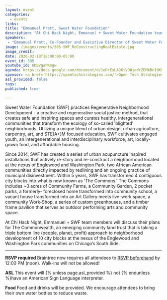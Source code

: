 ```yaml
---
layout: event
categories:
  - events
links: 
title: "Emmanuel Pratt, Sweet Water Foundation"
description: "At Chi Hack Night, Emmanuel + Sweet Water Foundation team members will discuss their plans for The Commonwealth, an emerging community land trust that is taking a triple bottom line (people, planet, profit) approach to neighborhood development of 10 city blocks at the nexus of the Englewood and Washington Park communities on Chicago’s South Side."
speakers:
 - "Emmanuel Pratt, Co-Founder and Executive Director of Sweet Water Foundation"
image: /images/events/385-SWF_ReConstructingRealEstate.jpg
image_credit:
date: 2020-02-18T18:00:00-05:00
event_id: 385
youtube_id: KDBVgaPKmgw
agenda: https://docs.google.com/document/d/1eOrEsLA9KtVO8jedrZEMkBnIdK9wY55UrTl7NWMDxwA/edit?usp=sharing
sponsor: <a href='https://opentechstrategies.com/'>Open Tech Strategies</a>
asl_provided: false
tags: 
published: true

---
```


Sweet Water Foundation (SWF) practices Regenerative Neighborhood Development - a creative and regenerative social justice method, that creates safe and inspiring spaces and curates healthy, intergenerational communities that transform the ecology of so-called 'blighted' neighborhoods. Utilizing a unique blend of urban design, urban agriculture, carpentry, art, and STE(A+)M focused education, SWF cultivates engaged youth, an intergenerational and interdisciplinary workforce, art, locally-grown food, and affordable housing.

Since 2014, SWF has created a series of urban acupuncture inspired installations that actively re-story and re-construct a neighborhood located at the nexus of Englewood and Washington Park, two African American communities directly impacted by redlining and an ongoing practice of municipal disinvestment. Within 5 years, SWF has transformed 4 contiguous city blocks into what is now known as 'The Commons.' The Commons includes ~3 acres of Community Farms, a Community Garden, 2 pocket parks, a formerly- foreclosed home transformed into community school, a vacant house transformed into an Art Gallery meets live-work space, a community Work-Shop, a series of custom greenhouses, and a timber frame pavilion that serves as outdoor performing arts and community space.  

At Chi Hack Night, Emmanuel + SWF team members will discuss their plans for The Commonwealth, an emerging community land trust that is taking a triple bottom line (people, planet, profit) approach to neighborhood development of 10 city blocks at the nexus of the Englewood and Washington Park communities on Chicago’s South Side.

---

**RSVP required** Braintree now requires all attendees to [RSVP beforehand]({{site.rsvp_url}}) by 12:00 PM (noon). Walk-ins will not be allowed!

**ASL** This event will {% unless page.asl_provided %} not {% endunless %}have an American Sign Language interpreter.

**Food** Food and drinks will be provided. We encourage attendees to bring their own water bottles to reduce waste.
